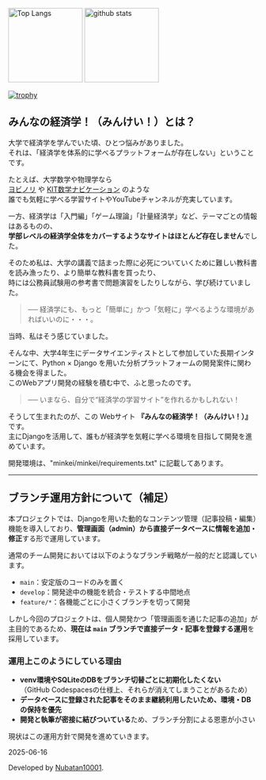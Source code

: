 <p align="left"> 
  <img alt="Top Langs" height="150px" src="https://github-readme-stats.vercel.app/api/top-langs/?username=Nubatan10001&layout=compact&count_private=true&show_icons=true&theme=onedark" />
  <img alt="github stats" height="150px" src="https://github-readme-stats.vercel.app/api?username=Nubatan10001&count_private=true&show_icons=true&show_icons=true&theme=onedark" />
</p>

[![trophy](https://github-profile-trophy.vercel.app/?username=Nubatan10001&theme=onedark&column=8
)](https://github.com/ryo-ma/github-profile-trophy)

## みんなの経済学！（みんけい！）とは？

大学で経済学を学んでいた頃、ひとつ悩みがありました。  
それは、「経済学を体系的に学べるプラットフォームが存在しない」ということです。

たとえば、大学数学や物理学なら  
[ヨビノリ](https://yobinori.jp/) や [KIT数学ナビケーション](https://w3e.kanazawa-it.ac.jp/math/video/henkan-tex.cgi?target=/math/video/index.html) のような  
誰でも気軽に学べる学習サイトやYouTubeチャンネルが充実しています。

一方、経済学は「入門編」「ゲーム理論」「計量経済学」など、テーマごとの情報はあるものの、  
**学部レベルの経済学全体をカバーするようなサイトはほとんど存在しません**でした。

そのため私は、大学の講義で詰まった際に必死についていくために難しい教科書を読み漁ったり、より簡単な教科書を買ったり、   
時には公務員試験用の参考書で問題演習をしたりしながら、学び続けていました。  
> ── 経済学にも、もっと「簡単に」かつ「気軽に」学べるような環境があればいいのに・・・。   

当時、私はそう感じていました。

そんな中、大学4年生にデータサイエンティストとして参加していた長期インターンにて、Python × Django を用いた分析プラットフォームの開発案件に関わる機会を得ました。  
このWebアプリ開発の経験を積む中で、ふと思ったのです。

> ── いまなら、自分で“経済学の学習サイト”を作れるかもしれない！

そうして生まれたのが、この Webサイト **『みんなの経済学！（みんけい！）』** です。  
主にDjangoを活用して、誰もが経済学を気軽に学べる環境を目指して開発を進めています。   

開発環境は、"minkei/minkei/requirements.txt" に記載してあります。

---

## ブランチ運用方針について（補足）

本プロジェクトでは、Djangoを用いた動的なコンテンツ管理（記事投稿・編集）機能を導入しており、**管理画面（admin）から直接データベースに情報を追加・修正**する形で運用しています。

通常のチーム開発においては以下のようなブランチ戦略が一般的だと認識しています。

- `main`：安定版のコードのみを置く
- `develop`：開発途中の機能を統合・テストする中間地点
- `feature/*`：各機能ごとに小さくブランチを切って開発

しかし今回のプロジェクトは、個人開発かつ「管理画面を通じた記事の追加」が主目的であるため、**現在は `main` ブランチで直接データ・記事を登録する運用**を採用しています。

### 運用上このようにしている理由

- **venv環境やSQLiteのDBをブランチ切替ごとに初期化したくない**  
（GitHub Codespacesの仕様上、それらが消えてしまうことがあるため）
- **データベースに登録された記事をそのまま継続利用したいため、環境・DBの保持を優先**
- **開発と執筆が密接に結びついている**ため、ブランチ分割による恩恵が小さい

現状はこの運用方針で開発を進めていきます。

2025-06-16

Developed by [Nubatan10001](https://github.com/Nubatan10001).
